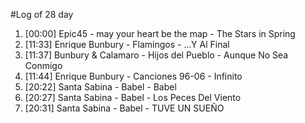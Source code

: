 #Log of 28 day

1. [00:00] Epic45 - may your heart be the map - The Stars in Spring
1. [11:33] Enrique Bunbury - Flamingos - ...Y Al Final
1. [11:37] Bunbury & Calamaro - Hijos del Pueblo - Aunque No Sea Conmigo
1. [11:44] Enrique Bunbury - Canciones 96-06 - Infinito
1. [20:22] Santa Sabina - Babel - Babel
1. [20:27] Santa Sabina - Babel - Los Peces Del Viento
1. [20:31] Santa Sabina - Babel - TUVE UN SUEÑO
